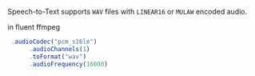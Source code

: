 Speech-to-Text supports `WAV` files with `LINEAR16` or `MULAW` encoded audio.

in fluent ffmpeg

```js
 .audioCodec("pcm_s16le")
      .audioChannels(1)
      .toFormat("wav")
      .audioFrequency(16000)
```
